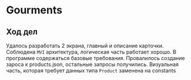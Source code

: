 # Gourments
## Ход дел
Удалось разработать 2 экрана, главный и описание карточки. Соблюдена `MVI` архитектура, логическая часть работает хорошо.
В программе содержаться базовые требования. Провалилось создание зароса к products.json, остальные запросы получились.
Визуальная часть, которая требует данных типа `Product` заменена на constants
